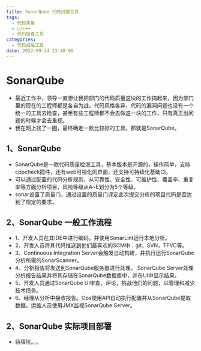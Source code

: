 ```yaml
---
title: SonarQube 代码扫描工具
tags:
  - 代码质量
  - c/c++
  - 代码检查工具
categories:
  - 代码扫描工具
date: 2022-09-24 23:40:00
---
```


# SonarQube 
- 最近工作中，领导一直想让我把部门的代码质量这块的工作搞起来，因为部门里的现在的工程师都是各自为战，代码风格各异，代码的漏洞问题也没有一个统一的工具去检查，甚至有些工程师都不会去做这一块的工作，只有真正出问题的时候才会去重视。
- 我在网上找了一圈，最终确定一款比较好的工具，那就是SonarQube。
## 1、SonarQube
- SonarQube是一款代码质量检测工具，基本版本是开源的，操作简单，支持cppcheck插件，还有web可视化的界面，还支持可持续化基础CI。
- 可以通过配置的代码分析规则，从可靠性、安全性、可维护性、覆盖率、重复率等方面分析项目，风险等级从A~E划分为5个等级。
- sonar设置了质量门，通过设置的质量门评定此次提交分析的项目代码是否达到了规定的要求。

## 2、SonarQube 一般工作流程
- 1、开发人员在其IDE中进行编码，并使用SonarLint运行本地分析。
- 2、开发人员将其代码推送到他们最喜欢的SCM中：git，SVN，TFVC等。
- 3、Continuous Integration Server会触发自动构建，并执行运行SonarQube分析所需的SonarScanner。
- 4、分析报告将发送到SonarQube服务器进行处理。
SonarQube Server处理分析报告结果并将其存储在SonarQube数据库中，并在UI中显示结果。
- 5、开发人员通过SonarQube UI审查，评论，挑战他们的问题，以管理和减少技术债务。
- 6、经理从分析中接收报告。Ops使用API​​自动执行配置并从SonarQube提取数据。运维人员使用JMX监视SonarQube Server。

## 2、SonarQube 实际项目部署
- 待填坑。。。